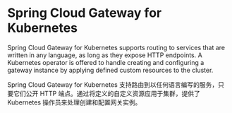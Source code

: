 # Spring Cloud Gateway for Kubernetes

Spring Cloud Gateway for Kubernetes supports routing to services that are written in any language, as long as they expose HTTP endpoints. A Kubernetes operator is offered to handle creating and configuring a gateway instance by applying defined custom resources to the cluster. 


Spring Cloud Gateway for Kubernetes 支持路由到以任何语言编写的服务，只要它们公开 HTTP 端点。通过将定义的自定义资源应用于集群，提供了 Kubernetes 操作员来处理创建和配置网关实例。
